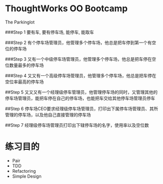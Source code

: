 # ThoughtWorks OO Bootcamp

The Parkinglot


###Step 1
要有车, 要有停车场, 能停车, 能取车

###Step 2
有个停车场管理员，他管理多个停车场，他总是把车停到第一个有空位的停车场

###Step 3
又有一个中级停车场管理员，他管理多个停车场，他总是把车停在空位数量最多的停车场

###Step 4
又又有一个高级停车场管理员，他管理多个停车场，他总是把车停在空位率最高的停车场


##Step 5
又又又有一个经理级停车管理员，他管理停车场的同时，又管理其他的停车场管理员，能把车停在自己的停车场，也能把车交给其他停车场管理员停车

##Step 6
停车场CEO要求经理级停车场管理员，打印出下属停车场管理员、其所管理的停车场，以及他自己直接管理的停车场

##Step 7
经理级停车场管理员打印出下辖停车场的名字，使用率以及空位数


# 练习目的
- Pair
- TDD
- Refactoring
- Simple Design
